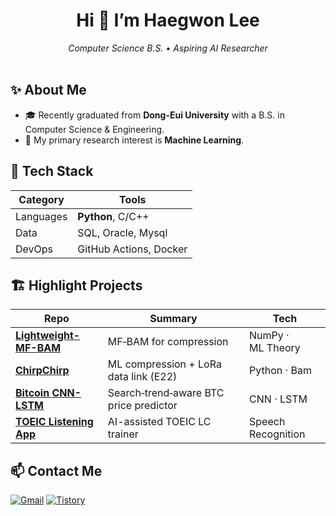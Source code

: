 <!-- 헤드라인 -->

<h1 align="center">Hi 👋 I’m <strong>Haegwon Lee</strong></h1>

<p align="center">
  <em>Computer Science B.S. • Aspiring AI Researcher</em><br/>
  <br/>
</p>

## ✨ About Me

* 🎓 Recently graduated from **Dong-Eui University** with a B.S. in Computer Science & Engineering.
* 🤖 My primary research interest is **Machine Learning**.

## 🔧 Tech Stack

| Category  | Tools                                            |
| --------- | ------------------------------------------------ |
| Languages | **Python**, C/C++                                |
| Data      | SQL, Oracle, Mysql                               |
| DevOps    | GitHub Actions, Docker                           |

## 🏗️ Highlight Projects

| Repo                                                                           | Summary                                | Tech               |
| ------------------------------------------------------------------------------ | -------------------------------------- | ------------------ |
| **[Lightweight-MF-BAM](https://github.com/gwon9906/Lightweight-MF-BAM)**       | MF‑BAM for compression                 | NumPy · ML Theory  |
| **[ChirpChirp](https://github.com/4xvgal/ChirpChirp)**                         | ML compression + LoRa data link (E22)  | Python · Bam       |
| **[Bitcoin CNN-LSTM](https://github.com/gwon9906/search-trend-bitcoin-model)** | Search‑trend‑aware BTC price predictor | CNN · LSTM         |
| **[TOEIC Listening App](https://github.com/gwon9906/TOEIC-Listening-App)**     | AI-assisted TOEIC LC trainer           | Speech Recognition |


## 📫 Contact Me
[![Gmail](https://img.shields.io/badge/Gmail-D14836?style=flat\&logo=gmail\&logoColor=white)](mailto:gwon9906@gmail.com)
[![Tistory](https://img.shields.io/badge/Blog-Tistory-brightgreen?style=flat)](https://latetime.tistory.com)



